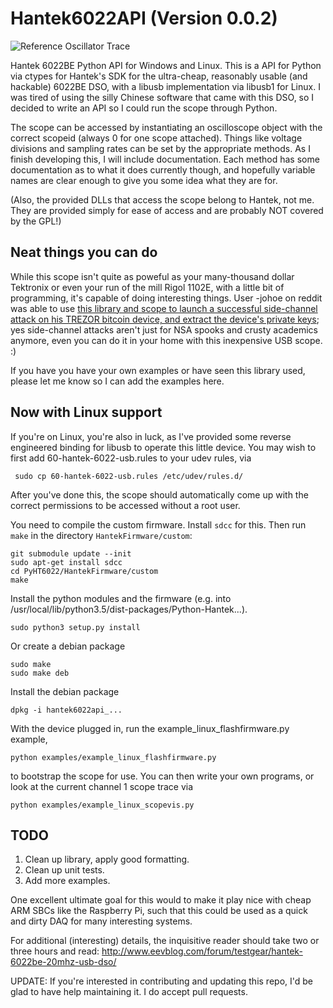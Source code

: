 # Hantek6022API (Version 0.0.2)

![Reference Oscillator Trace](https://raw.githubusercontent.com/rpcope1/Hantek6022API/master/HT6022BEBuiltInOscillator.png)

Hantek 6022BE Python API for Windows and Linux. This is a API for Python via ctypes for Hantek's SDK for the 
ultra-cheap,  reasonably usable (and hackable) 6022BE DSO, with a libusb implementation via libusb1 for Linux. 
I was tired of using the silly Chinese software that came with this DSO, so I decided to write an API so I could run
the scope through Python. 

The scope can be accessed by instantiating an oscilloscope object with the correct scopeid (always 0 for one scope
attached). Things like voltage divisions and sampling rates can be set by the appropriate methods. As I finish developing
this, I will include documentation. Each method has some documentation as to what it does currently though, and hopefully
variable names are clear enough to give you some idea what they are for. 

(Also, the provided DLLs that access the scope belong to Hantek, not me. They are provided simply for ease of access and
are probably NOT covered by the GPL!)

## Neat things you can do

While this scope isn't quite as poweful as your many-thousand dollar Tektronix or even your run of the mill Rigol 1102E,
with a little bit of programming, it's capable of doing interesting things. User -johoe on reddit was able to use
[this library and scope to launch a successful side-channel attack on his TREZOR bitcoin device, and extract the
device's private keys](http://www.reddit.com/r/TREZOR/comments/31z7hc/extracting_the_private_key_from_a_trezor_with_a/#);
yes side-channel attacks aren't just for NSA spooks and crusty academics anymore, even you can do it in your home
with this inexpensive USB scope. :)

If you have you have your own examples or have seen this library used, please let me know so I can add the examples here.

## Now with Linux support

If you're on Linux, you're also in luck, as I've provided some reverse engineered binding for libusb to operate this 
little device. You may wish to first add 60-hantek-6022-usb.rules to your udev rules, via

     sudo cp 60-hantek-6022-usb.rules /etc/udev/rules.d/

After you've done this, the scope should automatically come up with the correct permissions to be accessed without a
root user.

You need to compile the custom firmware.  Install `sdcc` for this.  Then run `make` in the directory `HantekFirmware/custom`:

    git submodule update --init
    sudo apt-get install sdcc
    cd PyHT6022/HantekFirmware/custom
    make

Install the python modules and the firmware (e.g. into /usr/local/lib/python3.5/dist-packages/Python-Hantek...).

    sudo python3 setup.py install

Or create a debian package

    sudo make
    sudo make deb 

Install the debian package

    dpkg -i hantek6022api_...

With the device plugged in, run the example_linux_flashfirmware.py example,

    python examples/example_linux_flashfirmware.py

to bootstrap the scope for use. You can then write your own programs, or look at the current channel 1 scope trace via

    python examples/example_linux_scopevis.py


## TODO

 1. Clean up library, apply good formatting.
 2. Clean up unit tests.
 3. Add more examples.

One excellent ultimate goal for this would to make it play nice with cheap ARM SBCs like the Raspberry Pi, such that
this could be used as a quick and dirty DAQ for many interesting systems.


For additional (interesting) details, the inquisitive reader should take two or three hours and read:
http://www.eevblog.com/forum/testgear/hantek-6022be-20mhz-usb-dso/ 

UPDATE: If you're interested in contributing and updating this repo, I'd be glad to have help maintaining it.
 I do accept pull requests.
